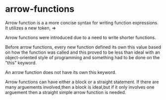 # arrow-functions
Arrow function is a  a more concise syntax for writing function expressions. It utilizes a new token, => 

Arrow functions were introduced due to a need to write shorter functions.

Before arrow functions, every new function defined its own this value based on how the function was called
and this proved to be less than ideal with an object-oriented style of programming and something had to be done on the "this" keyword.

An arrow function does not have its own this keyword.

Arrow functions can have either a block or a straight statement.
If there are many arguements involved,then a block is ideal,but if it only involves one arguement then a straight simple arrow function is needed.
